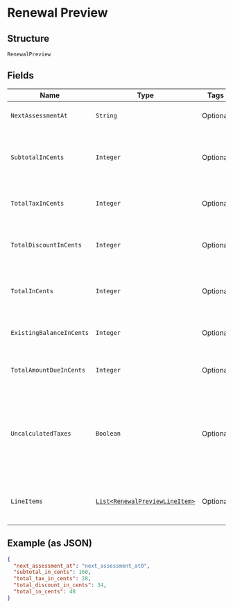 
# Renewal Preview

## Structure

`RenewalPreview`

## Fields

| Name | Type | Tags | Description | Getter | Setter |
|  --- | --- | --- | --- | --- | --- |
| `NextAssessmentAt` | `String` | Optional | The timestamp for the subscription’s next renewal | String getNextAssessmentAt() | setNextAssessmentAt(String nextAssessmentAt) |
| `SubtotalInCents` | `Integer` | Optional | An integer representing the amount of the total pre-tax, pre-discount charges that will be assessed at the next renewal | Integer getSubtotalInCents() | setSubtotalInCents(Integer subtotalInCents) |
| `TotalTaxInCents` | `Integer` | Optional | An integer representing the total tax charges that will be assessed at the next renewal | Integer getTotalTaxInCents() | setTotalTaxInCents(Integer totalTaxInCents) |
| `TotalDiscountInCents` | `Integer` | Optional | An integer representing the amount of the coupon discounts that will be applied to the next renewal | Integer getTotalDiscountInCents() | setTotalDiscountInCents(Integer totalDiscountInCents) |
| `TotalInCents` | `Integer` | Optional | An integer representing the total amount owed, less any discounts, that will be assessed at the next renewal | Integer getTotalInCents() | setTotalInCents(Integer totalInCents) |
| `ExistingBalanceInCents` | `Integer` | Optional | An integer representing the amount of the subscription’s current balance | Integer getExistingBalanceInCents() | setExistingBalanceInCents(Integer existingBalanceInCents) |
| `TotalAmountDueInCents` | `Integer` | Optional | An integer representing the existing_balance_in_cents plus the total_in_cents | Integer getTotalAmountDueInCents() | setTotalAmountDueInCents(Integer totalAmountDueInCents) |
| `UncalculatedTaxes` | `Boolean` | Optional | A boolean indicating whether or not additional taxes will be calculated at the time of renewal. This will be true if you are using Avalara and the address of the subscription is in one of your defined taxable regions. | Boolean getUncalculatedTaxes() | setUncalculatedTaxes(Boolean uncalculatedTaxes) |
| `LineItems` | [`List<RenewalPreviewLineItem>`](../../doc/models/renewal-preview-line-item.md) | Optional | An array of objects representing the individual transactions that will be created at the next renewal | List<RenewalPreviewLineItem> getLineItems() | setLineItems(List<RenewalPreviewLineItem> lineItems) |

## Example (as JSON)

```json
{
  "next_assessment_at": "next_assessment_at0",
  "subtotal_in_cents": 160,
  "total_tax_in_cents": 28,
  "total_discount_in_cents": 34,
  "total_in_cents": 48
}
```


